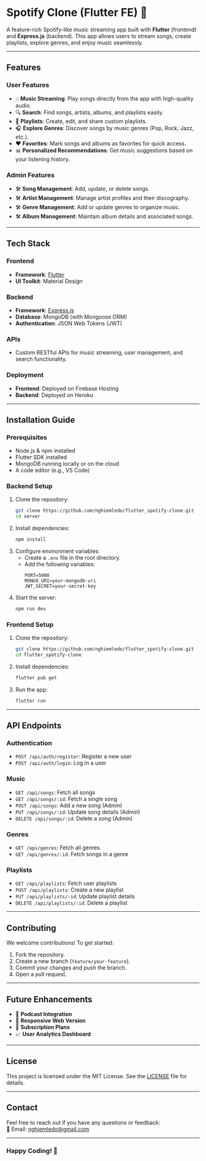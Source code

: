 
# **Spotify Clone (Flutter FE) 🎵**

A feature-rich Spotify-like music streaming app built with **Flutter** (frontend) and **Express.js** (backend). This app allows users to stream songs, create playlists, explore genres, and enjoy music seamlessly.

---

## **Features**
### **User Features**
- 🎶 **Music Streaming**: Play songs directly from the app with high-quality audio.  
- 🔍 **Search**: Find songs, artists, albums, and playlists easily.  
- 📜 **Playlists**: Create, edit, and share custom playlists.  
- 🎧 **Explore Genres**: Discover songs by music genres (Pop, Rock, Jazz, etc.).  
- ❤️ **Favorites**: Mark songs and albums as favorites for quick access.  
- 📊 **Personalized Recommendations**: Get music suggestions based on your listening history.

### **Admin Features**
- 🛠️ **Song Management**: Add, update, or delete songs.  
- 🛠️ **Artist Management**: Manage artist profiles and their discography.  
- 🛠️ **Genre Management**: Add or update genres to organize music.  
- 🛠️ **Album Management**: Maintain album details and associated songs.

---

## **Tech Stack**

### **Frontend**  
- **Framework**: [Flutter](https://flutter.dev/)  
- **UI Toolkit**: Material Design  

### **Backend**  
- **Framework**: [Express.js](https://expressjs.com/)  
- **Database**: MongoDB (with Mongoose ORM)  
- **Authentication**: JSON Web Tokens (JWT)  

### **APIs**  
- Custom RESTful APIs for music streaming, user management, and search functionality.  

### **Deployment**  
- **Frontend**: Deployed on Firebase Hosting  
- **Backend**: Deployed on Heroku  

---

## **Installation Guide**

### **Prerequisites**
- Node.js & npm installed
- Flutter SDK installed
- MongoDB running locally or on the cloud
- A code editor (e.g., VS Code)

### **Backend Setup**
1. Clone the repository:  
   ```bash
   git clone https://github.com/nghiemledo/flutter_spotify-clone.git
   cd server
   ```
2. Install dependencies:  
   ```bash
   npm install
   ```
3. Configure environment variables:
   - Create a `.env` file in the root directory.
   - Add the following variables:
     ```
     PORT=5000
     MONGO_URI=your-mongodb-uri
     JWT_SECRET=your-secret-key
     ```
4. Start the server:  
   ```bash
   npm run dev
   ```

### **Frontend Setup**
1. Clone the repository:  
   ```bash
   git clone https://github.com/nghiemledo/flutter_spotify-clone.git
   cd flutter_spotify-clone
   ```
2. Install dependencies:  
   ```bash
   flutter pub get
   ```
3. Run the app:  
   ```bash
   flutter run
   ```

---

## **API Endpoints**
### **Authentication**
- `POST /api/auth/register`: Register a new user  
- `POST /api/auth/login`: Log in a user  

### **Music**
- `GET /api/songs`: Fetch all songs  
- `GET /api/songs/:id`: Fetch a single song  
- `POST /api/songs`: Add a new song (Admin)  
- `PUT /api/songs/:id`: Update song details (Admin)  
- `DELETE /api/songs/:id`: Delete a song (Admin)  

### **Genres**
- `GET /api/genres`: Fetch all genres  
- `GET /api/genres/:id`: Fetch songs in a genre  

### **Playlists**
- `GET /api/playlists`: Fetch user playlists  
- `POST /api/playlists`: Create a new playlist  
- `PUT /api/playlists/:id`: Update playlist details  
- `DELETE /api/playlists/:id`: Delete a playlist  

---

## **Contributing**
We welcome contributions! To get started:  
1. Fork the repository.  
2. Create a new branch (`feature/your-feature`).  
3. Commit your changes and push the branch.  
4. Open a pull request.

---

## **Future Enhancements**
- 🎤 **Podcast Integration**  
- 📱 **Responsive Web Version**  
- 🛒 **Subscription Plans**  
- 📈 **User Analytics Dashboard**  

---

## **License**
This project is licensed under the MIT License. See the [LICENSE](LICENSE) file for details.

---

## **Contact**
Feel free to reach out if you have any questions or feedback:  
📧 Email: nghiemledo@gmail.com  

--- 

### **Happy Coding! 🚀** 
